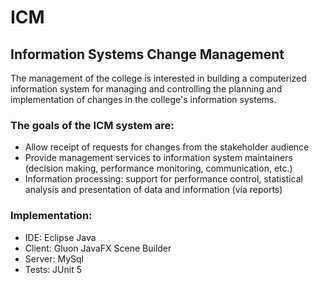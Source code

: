 # ICM
## Information Systems Change Management

The management of the college is interested in building a computerized information system for managing and controlling the planning and implementation of changes
in the college's information systems.

### The goals of the ICM system are:
- Allow receipt of requests for changes from the stakeholder audience
- Provide management services to information system maintainers (decision making, performance monitoring, communication, etc.)
- Information processing: support for performance control, statistical analysis and presentation of data and information (via reports)

### Implementation:
- IDE: Eclipse Java
- Client: Gluon JavaFX Scene Builder
- Server: MySql
- Tests: JUnit 5
